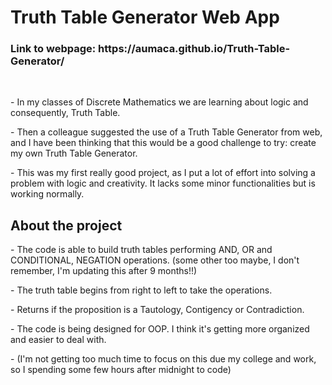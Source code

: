 <h1>Truth Table Generator Web App</h1>
<h3>Link to webpage: https://aumaca.github.io/Truth-Table-Generator/</h3>
<br>
<p> - In my classes of Discrete Mathematics we are learning about logic and consequently, Truth Table.</p>
<p> - Then a colleague suggested the use of a Truth Table Generator from web, and I have been thinking that this would be a good challenge to try: create my own Truth Table Generator.</p>
<p> - This was my first really good project, as I put a lot of effort into solving a problem with logic and creativity. It lacks some minor functionalities but is working normally.</p>
<h2>About the project </h2>
<p> - The code is able to build truth tables performing AND, OR and CONDITIONAL, NEGATION operations. (some other too maybe, I don't remember, I'm updating this after 9 months!!)</p>
<p> - The truth table begins from right to left to take the operations.</p>
<p> - Returns if the proposition is a Tautology, Contigency or Contradiction.</p>
<p> - The code is being designed for OOP. I think it's getting more organized and easier to deal with.</p>
<p> - (I'm not getting too much time to focus on this due my college and work, so I spending some few hours after midnight to code)</p>
